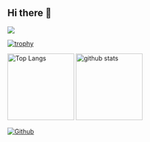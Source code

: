 ## Hi there 👋
![](https://github-profile-summary-cards.vercel.app/api/cards/profile-details?username=TakeshiSaito&theme=2077)

[![trophy](https://github-profile-trophy.vercel.app/?username=xxxxxxxxxx&theme=onedark)](https://github-profile-trophy.vercel.app/?username=TakeshiSaito&theme=tokyonight)

<img alt="Top Langs" height="150px" src="https://github-readme-stats.vercel.app/api/top-langs/?username=TakeshiSaito&layout=compact&count_private=true&show_icons=true&theme=tokyonight" />

<img alt="github stats" height="150px" src="https://github-readme-stats.vercel.app/api?username=TakeshiSaito&count_private=true&show_icons=true&show_icons=true&theme=tokyonight" />


[![Github](https://img.shields.io/badge/--FFFFFF?style=social&logo=github&label=Follow%20xxxxxxxxxx)](https://github.com/TakeshiSaito)


<!--
**TakeshiSaito/TakeshiSaito** is a ✨ _special_ ✨ repository because its `README.md` (this file) appears on your GitHub profile.

Here are some ideas to get you started:

- 🔭 I’m currently working on ...
- 🌱 I’m currently learning ...
- 👯 I’m looking to collaborate on ...
- 🤔 I’m looking for help with ...
- 💬 Ask me about ...
- 📫 How to reach me: ...
- 😄 Pronouns: ...
- ⚡ Fun fact: ...
-->
